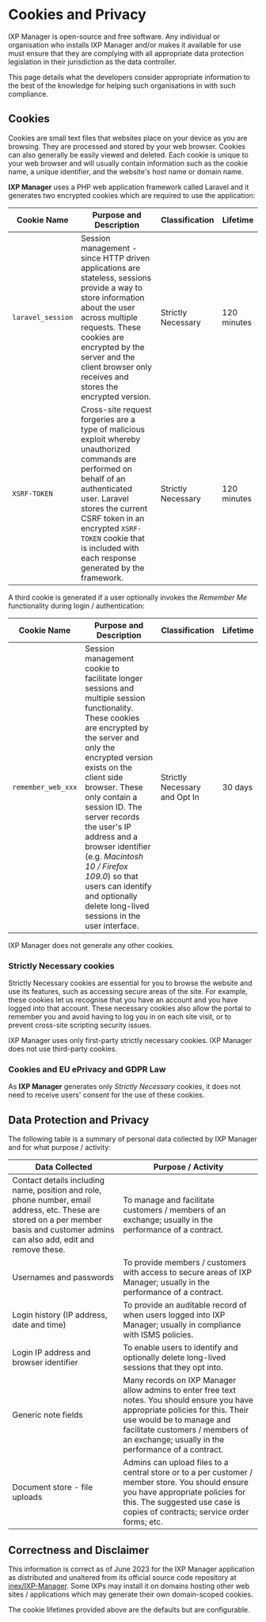# Cookies and Privacy

IXP Manager is open-source and free software. Any individual or organisation who installs IXP Manager and/or makes it available for use must ensure that they are complying with all appropriate data protection legislation in their jurisdiction as the data controller.

This page details what the developers consider appropriate information to the best of the knowledge for helping such organisations in with such compliance. 


## Cookies


Cookies are small text files that websites place on your device as you are browsing. They are processed and stored by your web browser. Cookies can also generally be easily viewed and deleted. Each cookie is unique to your web browser and will usually contain information such as the cookie name, a unique identifier, and the website's host name or domain name.

**IXP Manager** uses a PHP web application framework called Laravel and it generates two encrypted cookies which are required to use the application: 

| Cookie Name | Purpose and Description | Classification | Lifetime |
|-------|--------|------|------|
| `laravel_session` | Session management - since HTTP driven applications are stateless, sessions provide a way to store information about the user across multiple requests. These cookies are encrypted by the server and the client browser only receives and stores the encrypted version. | Strictly Necessary | 120 minutes |
| `XSRF-TOKEN` | Cross-site request forgeries are a type of malicious exploit whereby unauthorized commands are performed on behalf of an authenticated user. Laravel stores the current CSRF token in an encrypted `XSRF-TOKEN` cookie that is included with each response generated by the framework.  | Strictly Necessary | 120 minutes |

A third cookie is generated if a user optionally invokes the *Remember Me* functionality during login / authentication:

| Cookie Name | Purpose and Description | Classification | Lifetime |
|-------|--------|------|------|
| `remember_web_xxx` | Session management cookie to facilitate longer sessions and multiple session functionality. These cookies are encrypted by the server and only the encrypted version exists on the client side browser. These only contain a session ID. The server records the user's IP address and a browser identifier (e.g. *Macintosh 10 / Firefox 109.0*) so that users can identify and optionally delete long-lived sessions in the user interface. | Strictly Necessary and Opt In | 30 days |

IXP Manager does not generate any other cookies.


### Strictly Necessary cookies

Strictly Necessary cookies are essential for you to browse the website and use its features, such as accessing secure areas of the site. For example, these cookies let us recognise that you have an account and you have logged into that account. These necessary cookies also allow the portal to remember you and avoid having to log you in on each site visit, or to prevent cross-site scripting security issues.

IXP Manager uses only first-party strictly necessary cookies. IXP Manager does not use third-party cookies.



### Cookies and EU ePrivacy and GDPR Law

As **IXP Manager** generates only *Strictly Necessary* cookies, it does not need to receive users' consent for the use of these cookies.


## Data Protection and Privacy

The following table is a summary of personal data collected by IXP Manager and for what purpose / activity:

| Data Collected | Purpose / Activity |
|---------|---------|
| Contact details including name, position and role, phone number, email address, etc. These are stored on a per member basis and customer admins can also add, edit and remove these. | To manage and facilitate customers / members of an exchange; usually in the performance of a contract.  |
| Usernames and passwords | To provide members / customers with access to secure areas of IXP Manager; usually in the performance of a contract. |
| Login history (IP address, date and time) | To provide an auditable record of when users logged into IXP Manager; usually in compliance with ISMS policies. |
| Login IP address and browser identifier | To enable users to identify and optionally delete long-lived sessions that they opt into. |
| Generic note fields | Many records on IXP Manager allow admins to enter free text notes. You should ensure you have appropriate policies for this. Their use would be to manage and facilitate customers / members of an exchange; usually in the performance of a contract. |
| Document store - file uploads | Admins can upload files to a central store or to a per customer / member store. You should ensure you have appropriate policies for this. The suggested use case is copies of contracts; service order forms; etc. |


## Correctness and Disclaimer

This information is correct as of June 2023 for the IXP Manager application as distributed and unaltered from its official source code repository at [inex/IXP-Manager](https://github.com/inex/IXP-Manager). Some IXPs may install it on domains hosting other web sites / applications which may generate their own domain-scoped cookies.

The cookie lifetimes provided above are the defaults but are configurable.

